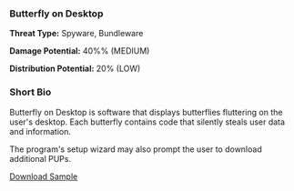 ### **Butterfly on Desktop**

**Threat Type:** Spyware, Bundleware




**Damage Potential:** 40%% (MEDIUM)

**Distribution Potential:** 20% (LOW)


### **Short Bio**
Butterfly on Desktop is software that displays butterflies fluttering on the user's desktop.
Each butterfly contains code that silently steals user data and information.

The program's setup wizard may also prompt the user to download additional PUPs.


[Download Sample](https://mega.nz/file/sK0QTYIJ#lvRrU7j08zC4vgku2if4jnv51OrXDVe_3twyvsE2P-c)



